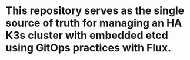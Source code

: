 # This repository serves as the single source of truth for managing an HA K3s cluster with embedded etcd using GitOps practices with Flux.
